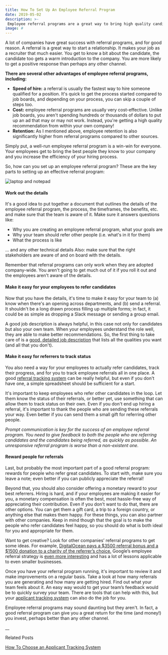 ```yaml
---
title: How To Set Up An Employee Referral Program
date: 2019-05-02
description: >-
 Employee referral programs are a great way to bring high quality candidates to your company. Not only do employee referrals help you find better candidates, statistics show that candidates that are referred also have better retention rates.
image: #
---
```

A lot of companies have great success with referral programs, and for good reason. A referral is a great way to start a relationship. It makes your job as a recruiter that much easier. You get to know a bit about the candidate, the candidate too gets a warm introduction to the company. You are more likely to get a positive response than perhaps any other channel.

**There are several other advantages of employee referral programs, including:**

 * **Speed of hire:** a referral is usually the fastest way to hire someone qualified for a position. It's quick to get the process started compared to job boards, and depending on your process, you can skip a couple of steps too.
 * **Cost:** employee referral programs are usually very cost-effective. Unlike job boards, you aren't spending hundreds or thousands of dollars to put up an ad that may or may not work. Instead, you're getting a high quality recommendation from within your own company!
 * **Retention:** As I mentioned above, employee retention is also significantly higher from referral programs compared to other sources.

Simply put, a well-run employee referral program is a win-win for everyone. Your employees get to bring the best people they know to your company and you increase the efficiency of your hiring process.

So, how can you set up an employee referral program? These are the key parts to setting up an effective referral program:

![laptop and notepad](/img/work-out-the-details.jpeg)

#### Work out the details
It's a good idea to put together a document that outlines the details of the employee referral program, the process, the timeframes, the benefits, etc. and make sure that the team is aware of it. Make sure it answers questions like:

 * Why you are creating an employee referral program, what your goals are
 * Why your team should refer other people (i.e. what's in it for them)
 * What the process is like

... and any other technical details Also: make sure that the right stakeholders are aware of and on board with the details.

Remember that referral programs can only work when they are adopted company-wide. You aren't going to get much out of it if you roll it out and the employees aren't aware of the details.

#### Make it easy for your employees to refer candidates
Now that you have the details, it's time to make it easy for your team to (a) know when there's an opening across departments, and (b) send a referral. It shouldn't be a long drawn process filling up multiple forms; in fact, it could be as simple as dropping a Slack message or sending a group email.

A good job description is always helpful, in this case not only for candidates but also your own team. When your employees understand the role well, they are able to make better recommendations. So, the first thing to take care of is a [good, detailed job description](/resources/posting-jobs/write-good-job-descriptions) that lists all the qualities you want (and all that you don't).

#### Make it easy for referrers to track status
You also need a way for your employees to actually refer candidates, track their progress, and for you to track employee referrals all in one place. A good [referral tracking system](https://enlist.io/) can be really helpful, but even if you don't have one, a simple spreadsheet should be sufficient for a start.

It's important to keep employees who refer other candidates in the loop. Let them know the status of their referrals, or better yet, use something that can allow them to track status on their own. Even if you don't end up hiring a referral, it's important to thank the people who are sending these referrals your way. Even better if you can send them a small gift for referring other people.

  *Prompt communication is key for the success of an employee referral program. You need to give feedback to both the people who are referring candidates and the candidates being referred, as quickly as possible. An unresponsive referral program is worse than a non-existent one.*

#### Reward people for referrals
Last, but probably the most important part of a good referral program: rewards for people who refer great candidates. To start with, make sure you leave a note; even better if you can publicly appreciate the referral!

Beyond that, you should also consider offering a monetary reward to your best referrers. Hiring is hard, and if your employees are making it easier for you, a monetary compensation is often the best, most hassle-free way of appreciating their contribution. Even if you don't want to do that, there are other options. You can get them a gift card, a trip to a foreign country, or anything else that makes them happy. For these things, you can also partner with other companies. Keep in mind though that the goal is to make the people who refer candidates feel happy, so you should do what is both ideal for you and appropriate for them.

Want to get creative? Look for other companies’ referral programs to get some ideas. For example, [DigitalOcean pays a $3500 referral bonus and a $1500 donation to a charity of the referrer’s choice.](https://brightfunds.blog/2017/09/06/digitalocean-case-study/) Google’s employee referral strategy is [even more interesting](https://www.inc.com/robbie-abed/google-spent-3-years-finding-out-how-to-get-more-employees-to-refer-new-candidates-heres-what-they-learned.html) and has a lot of lessons applicable to even smaller businesses.

Once you have your referral program running, it's important to review it and make improvements on a regular basis. Take a look at how many referrals you are generating and how many are getting hired. Find out what your team feels about it. An easy way would to get your team’s feedback would be to quickly survey your team. There are tools that can help with this, but your [applicant tracking system](https://enlist.io/) can also do the job for you.

Employee referral programs may sound daunting but they aren't. In fact, a good referral program can give you a great return for the time (and money!) you invest, perhaps better than any other channel.

__

Related Posts

[How To Choose an Applicant Tracking System](/resources/guides/how-to-choose-an-applicant-tracking-system)